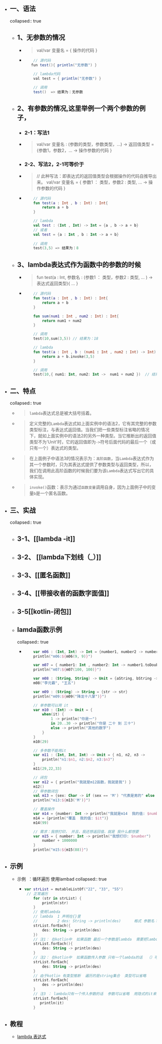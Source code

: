 - ## 一、语法
  collapsed:: true
	- ## 1、无参数的情况
		- >    val/var 变量名 = { 操作的代码 }
		- ```java
		      // 源代码
		     fun test(){ println("无参数") }
		    
		      // lambda代码
		      val test = { println("无参数") }
		  
		      // 调用
		      test()  => 结果为：无参数
		  
		  ```
	- ## 2、有参数的情况,这里举例一个两个参数的例子，
		- ### 2-1：写法1
		- >val/var 变量名 : (参数的类型，参数类型，...) -> 返回值类型 = {参数1，参数2，... -> 操作参数的代码 }
		- ### 2-2、写法2，2-1可等价于
		- > // 此种写法：即表达式的返回值类型会根据操作的代码自推导出来。
		    val/var 变量名 = { 参数1 ： 类型，参数2 : 类型, ... -> 操作参数的代码 }
		- ```kotlin
		      // 源代码
		      fun test(a : Int , b : Int) : Int{
		          return a + b
		      }
		  
		      // lambda
		      val test : (Int , Int) -> Int = {a , b -> a + b}
		      // 或者
		      val test = {a : Int , b : Int -> a + b}
		      
		      // 调用
		      test(3,5) => 结果为：8
		  
		  ```
	- ## 3、lambda表达式作为函数中的参数的时候
		- >  fun test(a : Int, 参数名 : (参数1 ： 类型，参数2 : 类型, ... ) -> 表达式返回类型){
		          ...
		      }
		- ```kotlin
		      // 源代码
		      fun test(a : Int , b : Int) : Int{
		          return a + b
		      }
		  
		      fun sum(num1 : Int , num2 : Int) : Int{
		          return num1 + num2
		      }
		  
		      // 调用
		      test(10,sum(3,5)) // 结果为：18
		  
		      // lambda
		      fun test(a : Int , b : (num1 : Int , num2 : Int) -> Int) : Int{
		          return a + b.invoke(3,5)
		      }
		  
		      // 调用
		      test(10,{ num1: Int, num2: Int ->  num1 + num2 })  // 结果为：18
		  
		  ```
- ## 二、特点
  collapsed:: true
	- >`lambda`表达式总是被大括号括着。
	- >定义完整的`Lambda`表达式如上面实例中的语法2，它有其完整的参数类型标注，与表达式返回值。当我们把一些类型标注省略的情况下，就如上面实例中的语法2的另外一种类型。当它推断出的返回值类型不为'Unit'时，它的返回值即为`->`符号后面代码的最后一个（或只有一个）表达式的类型。
	- >在上面例子中语法3的情况表示为：`高阶函数`，当`Lambda`表达式作为其一个参数时，只为其表达式提供了参数类型与返回类型，所以，我们在调用此高阶函数的时候我们要为该`Lambda`表达式写出它的具体实现。
	- >`invoke()`函数：表示为通过`函数变量`调用自身，因为上面例子中的变量`b`是一个匿名函数。
- ## 三、实战
  collapsed:: true
	- ## 3-1、[[lambda -it]]
	- ## 3-2、 [[lambda下划线（_）]]
	- ## 3-3、[[匿名函数]]
	- ## 3-4、[[带接收者的函数字面值]]
	- ## 3-5[[kotlin-闭包]]
	- ## lamda函数示例
	  collapsed:: true
		- ```kotlin
		      var m06 : (Int, Int) -> Int = {number1, number2 -> number1 + number2}
		      println("m06:${m06(9, 9)}")
		  
		      var m07 = { number1: Int , number2: Int -> number1.toDouble() + number2.toDouble()}
		      println("m07:${m07(100, 100)}")
		  
		      var m08 : (String, String) -> Unit = {aString, bString -> println("a:$aString,  b:$bString")}
		      m08("李元霸", "王五")
		  
		      var m09 : (String) -> String = {str -> str}
		      println("m09:${m09("降龙十八掌")}")
		  
		      // 单参数可以用 it
		      var m10 : (Int) -> Unit = {
		          when(it) {
		              1 -> println("你是一")
		              in 20..30 -> println("你是 二十 到 三十")
		              else -> println("其他的数字")
		          }
		      }
		      m10(29)
		  
		      // 多参数不能用it 
		      var m11 : (Int, Int, Int) -> Unit = { n1, n2, n3 ->
		          println("n1:$n1, n2:$n2, n3:$n3")
		      }
		      m11(29,22,33)
		  
		      // 闭包
		      var m12 = { println("我就是m12函数，我就是我") }
		      m12()
		      // 带参数闭包
		      val m13 = {sex: Char -> if (sex == 'M') "代表是男的" else "代表是女的"}
		      println("m13:${m13('M')}")
		  
		      // 覆盖操作
		      var m14 = {number: Int -> println("我就是m14  我的值: $number")}
		      m14 = {println("覆盖  我的值: $it")}
		      m14(99)
		  
		      // 需求：我想打印， 并且，我还想返回值，就是 我什么都想要
		      var m15 = { number: Int -> println("我想打印: $number")
		          number + 1000000
		      }
		      println("m15:${m15(88)}")
		  ```
- ## 示例
	- 示例  ：循环遍历 使用lambad
	  collapsed:: true
		- ```kotlin
		  var strList = mutableListOf("22", "33", "55")
		   // 正常遍历
		      for (str in strList) {
		          println(str)
		      }
		      // 使用lambda
		      // lambda  1 声明在{}里
		      //         2 des: String -> println(des)      格式 参数名：参数类型 ->  函数体
		      strList.forEach({
		          des: String -> println(des)
		      })
		      // 注1： 在kotlin中  如果函数 最后一个参数是lambda  需要把lambda移到最外边
		      strList.forEach(){
		          des: String -> println(des)
		      }
		      // 注2： 在kotlin中  如果函数传入参数 只有一个lambda的话  （）可以省略
		      strList.forEach{
		          des: String -> println(des)
		      }
		      // 由于kotlin 有类型推断  遍历的是string集合  类型可以省略
		      strList.forEach{
		          des -> println(des)
		      }
		      // 注3 ： lambda只有一个传入参数的话  参数可以省略  用隐式的it来访问这个参数
		      strList.forEach{
		         println(it)
		      }
		  ```
- ## 教程
	- [lambda 表达式](https://www.cnblogs.com/Jetictors/p/8647888.html)